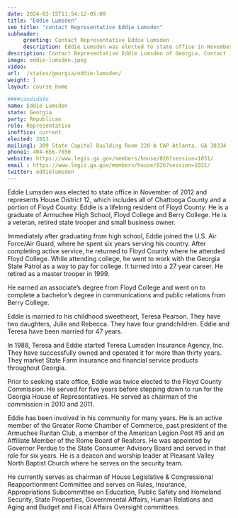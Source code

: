```yaml
---
date: 2024-02-15T11:54:12-05:00
title: "Eddie Lumsden"
seo_title: "contact Representative Eddie Lumsden"
subheader:
     greeting: Contact Representative Eddie Lumsden
     description: Eddie Lumsden was elected to state office in November of 2012 and represents House District 12, which includes all of Chattooga County and a portion of Floyd County.
description: Contact Representative Eddie Lumsden of Georgia. Contact information for Eddie Lumsden includes email address, phone number, and mailing address.
image: eddie-lumsden.jpeg
video:
url:  /states/georgia/eddie-lumsden/
weight: 1
layout: course_home

####candidate
name: Eddie Lumsden
state: Georgia
party: Republican
role: Representative
inoffice: current
elected: 2013
mailing1: 309 State Capitol Building Room 220-A CAP Atlanta, GA 30334
phone1: 404-656-7850
website: https://www.legis.ga.gov/members/house/826?session=1031/
email : https://www.legis.ga.gov/members/house/826?session=1031/
twitter: eddielumsden
---
```


Eddie Lumsden was elected to state office in November of 2012 and represents House District 12, which includes all of Chattooga County and a portion of Floyd County. Eddie is a lifelong resident of Floyd County. He is a graduate of Armuchee High School, Floyd College and Berry College. He is a veteran, retired state trooper and small business owner.

Immediately after graduating from high school, Eddie joined the U.S. Air Force/Air Guard, where he spent six years serving his country. After completing active service, he returned to Floyd County where he attended Floyd College. While attending college, he went to work with the Georgia State Patrol as a way to pay for college. It turned into a 27 year career. He retired as a master trooper in 1999.

He earned an associate’s degree from Floyd College and went on to complete a bachelor’s degree in communications and public relations from Berry College.

Eddie is married to his childhood sweetheart, Teresa Pearson. They have two daughters, Julie and Rebecca. They have four grandchildren. Eddie and Teresa have been married for 47 years.

In 1988, Teresa and Eddie started Teresa Lumsden Insurance Agency, Inc. They have successfully owned and operated it for more than thirty years. They market State Farm insurance and financial service products throughout Georgia.

Prior to seeking state office, Eddie was twice elected to the Floyd County Commission. He served for five years before stepping down to run for the Georgia House of Representatives. He served as chairman of the commission in 2010 and 2011.

Eddie has been involved in his community for many years. He is an active member of the Greater Rome Chamber of Commerce, past president of the Armuchee Ruritan Club, a member of the American Legion Post #5 and an Affiliate Member of the Rome Board of Realtors. He was appointed by Governor Perdue to the State Consumer Advisory Board and served in that role for six years. He is a deacon and worship leader at Pleasant Valley North Baptist Church where he serves on the security team.

He currently serves as chairman of House Legislative & Congressional Reapportionment Committee and serves on Rules, Insurance, Appropriations Subcommittee on Education, Public Safety and Homeland Security, State Properties, Governmental Affairs, Human Relations and Aging and Budget and Fiscal Affairs Oversight committees.
